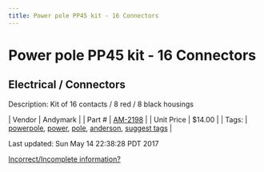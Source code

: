 ```yaml
---
title: Power pole PP45 kit - 16 Connectors
---
```


# Power pole PP45 kit - 16 Connectors
## Electrical / Connectors
Description: 	Kit of 16 contacts / 8 red / 8 black housings  

| Vendor | Andymark | 
| Part # | [AM-2198](http://www.andymark.com/product-p/am-2198.htm) | 
| Unit Price | $14.00 | 
| Tags: | [powerpole](https://jgermita.github.io/frc-parts/search/?q=powerpole), [power](https://jgermita.github.io/frc-parts/search/?q=power), [pole](https://jgermita.github.io/frc-parts/search/?q=pole), [anderson](https://jgermita.github.io/frc-parts/search/?q=anderson), [suggest tags](https://docs.google.com/forms/d/e/1FAIpQLSeWyY8v3RgOty-MyWmh9U0iivNYN_molChYyS-0U-o-kOAv_g/viewform) | 

Last updated: Sun May 14 22:38:28 PDT 2017

 [Incorrect/Incomplete information?](https://docs.google.com/forms/d/e/1FAIpQLSeWyY8v3RgOty-MyWmh9U0iivNYN_molChYyS-0U-o-kOAv_g/viewform)